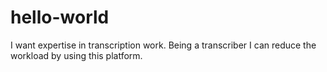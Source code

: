 # hello-world
I want expertise in transcription work. Being a transcriber I can reduce the workload by using this platform.
